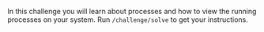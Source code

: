 In this challenge you will learn about processes and how to view the running processes on your system. Run `/challenge/solve` to get your instructions.
